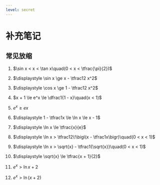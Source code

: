 ```yaml
---
level: secret
---
```

# 补充笔记

## 常见放缩

1. $\sin x < x < \tan x\quad(0 < x < \tfrac{\pi}{2})$

2. $\displaystyle \sin x \ge x - \tfrac12 x^2$

3. $\displaystyle \cos x \ge 1 - \tfrac12 x^2$

4. $x + 1 \le e^x \le \dfrac1{1 - x}\quad(x < 1)$

5. $\displaystyle e^x \ge ex$

6. $\displaystyle 1 - \tfrac1x \le \ln x \le x - 1$

7. $\displaystyle \ln x \le \tfrac{x}{e}$

8. $\displaystyle \ln x > \tfrac12\!\bigl(x - \tfrac1x\bigr)\quad(0 < x < 1)$

9. $\displaystyle \ln x > \sqrt{x} - \tfrac1{\sqrt{x}}\quad(0 < x < 1)$

10. $\displaystyle \sqrt{x} \le \tfrac{x + 1}{2}$

11. $\displaystyle e^x > \ln x + 2$

12. $\displaystyle e^x > \ln(x + 2)$